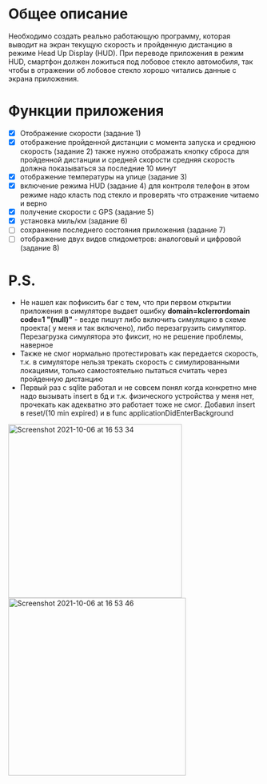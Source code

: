 # Общее описание
 
Необходимо создать реально работающую программу, которая выводит на экран текущую скорость и пройденную дистанцию в режиме Head Up Display (HUD).
При переводе приложения в режим HUD, смартфон должен ложиться под лобовое стекло автомобиля, так чтобы в отражении об лобовое стекло хорошо читались данные с экрана приложения.

# Функции приложения

- [x] Отображение скорости (задание 1)
- [x] отображение пройденной дистанции с момента запуска и среднюю скорость (задание 2) также нужно отображать кнопку сброса для пройденной дистанции и средней скорости средняя скорость должна показываться за последние 10 минут
- [x] отображение температуры на улице (задание 3)
- [x] включение режима HUD (задание 4) для контроля телефон в этом режиме надо класть под стекло и проверять что отражение читаемо и верно
- [x] получение скорости с GPS (задание 5)
- [x] установка миль/км (задание 6)
- [ ] сохранение последнего состояния приложения (задание 7) 
- [ ] отображение двух видов спидометров: аналоговый и цифровой (задание 8)

# P.S.
* Не нашел как пофиксить баг с тем, что при первом открытии приложения в симуляторе выдает ошибку **domain=kclerrordomain code=1 "(null)"** - везде пишут либо включить симуляцию в схеме проекта( у меня и так включено), либо перезагрузить симулятор. Перезагрузка симулятора это фиксит, но не решение проблемы, наверное
* Также не смог нормально протестировать как передается скорость, т.к. в симуляторе нельзя трекать скорость с симулированными локациями, только самостоятельно пытаться считать через пройденную дистанцию
* Первый раз с sqlite работал и не совсем понял когда конкретно мне надо вызывать insert в бд и т.к. физического устройства у меня нет, прочекать как адекватно это работает тоже не смог. Добавил insert в reset/(10 min expired) и в func applicationDidEnterBackground

<img width="347" alt="Screenshot 2021-10-06 at 16 53 34" src="https://user-images.githubusercontent.com/43619507/136206208-3559d04c-c06b-4b64-971e-77ff7173f9a1.png">
<img width="355" alt="Screenshot 2021-10-06 at 16 53 46" src="https://user-images.githubusercontent.com/43619507/136206181-d8e4ca74-0a19-422e-8a22-1f0c1dfb3ddd.png">

